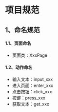 # 项目规范
## 1、命名规范

#### 1.1、页面命名
- 页面类：XxxPage

#### 1.2、动作命名

- 输入文本：input_xxx
- 进入页面：enter_xxx
- 点击按钮：click_xxx
- 按键：press_xxx
- 获取文本：get_xxx